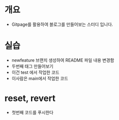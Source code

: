 # 개요
* Gitpage를 활용하여 블로그를 만들어보는 스터디 입니다.


# 실습
* newfeature 브랜치 생성하여 README 파일 내용 변경함
* 두번째 태그 만들어보기
* 이건 test 에서 작업한 코드 
* 이사람은 main에서 작업한 코드 

# reset, revert
* 첫번째 코드를 푸시한다
